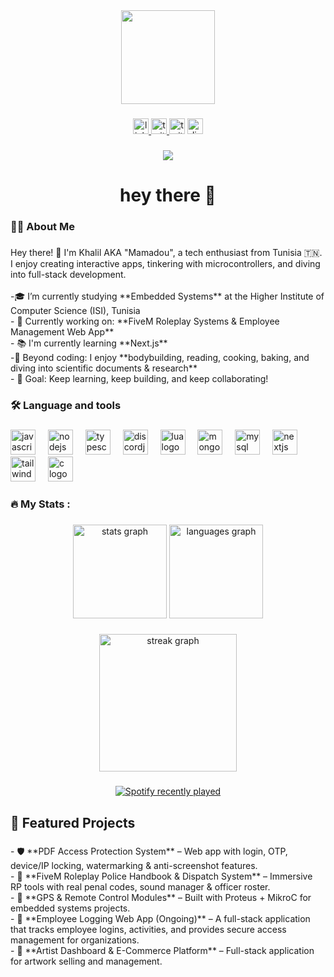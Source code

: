 <div align="center">
  <img height="150" src="[https://tenor.com/view/fat-black-guy-eating-chewing-paradise-pd-gif-15185632](https://media.giphy.com/media/v1.Y2lkPTc5MGI3NjExeHgweW42MWg4eGJvaHkxa3NmOG85aTA2bnU0ZTIzc3YwcHluZmxwZSZlcD12MV9naWZzX3NlYXJjaCZjdD1n/3k1hJ5OMckLK29TZAN/giphy.gif)"  />
</div>

###

<div align="center">
  <a href="https://www.linkedin.com/in/khalil-bouras-74019a279" target="_blank">
    <img src="https://img.shields.io/static/v1?message=LinkedIn&logo=linkedin&label=&color=0077B5&logoColor=white&labelColor=&style=for-the-badge" height="25" alt="linkedin logo"  />
  </a>
  <a href="https://www.twitch.tv/mamadoux22" target="_blank">
    <img src="https://img.shields.io/static/v1?message=Twitch&logo=twitch&label=&color=9146FF&logoColor=white&labelColor=&style=for-the-badge" height="25" alt="twitch logo"  />
  </a>
  <img src="https://img.shields.io/static/v1?message=Twitter&logo=twitter&label=&color=1DA1F2&logoColor=white&labelColor=&style=for-the-badge" height="25" alt="twitter logo"  />
  <a href="https://discord.gg/fCMVYJye6P" target="_blank">
    <img src="https://img.shields.io/static/v1?message=Discord&logo=discord&label=&color=7289DA&logoColor=white&labelColor=&style=for-the-badge" height="25" alt="discord logo"  />
  </a>
</div>

###

<div align="center">
  <img src="https://visitor-badge.laobi.icu/badge?page_id=Mamadou-K.Mamadou-K&"  />
</div>

###

<h1 align="center">hey there 👋</h1>

###

<h3 align="left">👩‍💻  About Me</h3>

###

<p align="left">Hey there! 👋 I'm Khalil AKA "Mamadou", a tech enthusiast from Tunisia 🇹🇳.  <br>I enjoy creating interactive apps, tinkering with microcontrollers, and diving into full-stack development.<br><br>-🎓 I’m currently studying **Embedded Systems** at the Higher Institute of Computer Science (ISI), Tunisia<br>- 🔭 Currently working on: **FiveM Roleplay Systems & Employee Management Web App**<br>- 📚 I'm currently learning **Next.js**<br>-🌱 Beyond coding: I enjoy **bodybuilding, reading, cooking, baking, and diving into scientific documents & research**<br>- 🎯 Goal: Keep learning, keep building, and keep collaborating!</p>

###

<h3 align="left">🛠 Language and tools</h3>

###

<div align="left">
  <img src="https://cdn.jsdelivr.net/gh/devicons/devicon/icons/javascript/javascript-original.svg" height="40" alt="javascript logo"  />
  <img width="12" />
  <img src="https://cdn.jsdelivr.net/gh/devicons/devicon/icons/nodejs/nodejs-original.svg" height="40" alt="nodejs logo"  />
  <img width="12" />
  <img src="https://cdn.jsdelivr.net/gh/devicons/devicon/icons/typescript/typescript-original.svg" height="40" alt="typescript logo"  />
  <img width="12" />
  <img src="https://cdn.jsdelivr.net/gh/devicons/devicon/icons/discordjs/discordjs-plain.svg" height="40" alt="discordjs logo"  />
  <img width="12" />
  <img src="https://cdn.jsdelivr.net/gh/devicons/devicon/icons/lua/lua-original.svg" height="40" alt="lua logo"  />
  <img width="12" />
  <img src="https://cdn.jsdelivr.net/gh/devicons/devicon/icons/mongodb/mongodb-original.svg" height="40" alt="mongodb logo"  />
  <img width="12" />
  <img src="https://cdn.jsdelivr.net/gh/devicons/devicon/icons/mysql/mysql-original-wordmark.svg" height="40" alt="mysql logo"  />
  <img width="12" />
  <img src="https://cdn.jsdelivr.net/gh/devicons/devicon/icons/nextjs/nextjs-original.svg" height="40" alt="nextjs logo"  />
  <img width="12" />
  <img src="https://cdn.jsdelivr.net/gh/devicons/devicon/icons/tailwindcss/tailwindcss-original-wordmark.svg" height="40" alt="tailwindcss logo"  />
  <img width="12" />
  <img src="https://cdn.jsdelivr.net/gh/devicons/devicon/icons/c/c-original.svg" height="40" alt="c logo"  />
</div>

###

<h3 align="left">🔥   My Stats :</h3>

###

<div align="center">
  <img src="https://github-readme-stats.vercel.app/api?username=Mamadou-K&hide_title=false&hide_rank=false&show_icons=true&include_all_commits=true&count_private=true&disable_animations=false&theme=dracula&locale=en&hide_border=false&order=1" height="150" alt="stats graph"  />
  <img src="https://github-readme-stats.vercel.app/api/top-langs?username=Mamadou-K&locale=en&hide_title=false&layout=compact&card_width=320&langs_count=5&theme=dracula&hide_border=false&order=2" height="150" alt="languages graph"  />
</div>

###

<div align="center">
  <img src="https://streak-stats.demolab.com?user=Mamadou-K&locale=en&mode=daily&theme=dark&hide_border=false&border_radius=5&order=3" height="220" alt="streak graph"  />
</div>

###

<div align="center">
  <a href="https://open.spotify.com/user/31xjxhstueukvhf7o7lw53t2it7y">
    <img src="https://spotify-recently-played-readme.vercel.app/api?user=31xjxhstueukvhf7o7lw53t2it7y&count=5&unique=false" alt="Spotify recently played"  />
  </a>
</div>

###

<h2 align="left">📂 Featured Projects</h2>

###

<p align="left">- 🛡 **PDF Access Protection System** – Web app with login, OTP, device/IP locking, watermarking & anti-screenshot features.  <br>- 👮 **FiveM Roleplay Police Handbook & Dispatch System** – Immersive RP tools with real penal codes, sound manager & officer roster.  <br>- 📡 **GPS & Remote Control Modules** – Built with Proteus + MikroC for embedded systems projects.  <br>- 👔 **Employee Logging Web App (Ongoing)** – A full-stack application that tracks employee logins, activities, and provides secure access management for organizations.  <br>- 🎨 **Artist Dashboard & E-Commerce Platform** – Full-stack application for artwork selling and management.</p>

###
